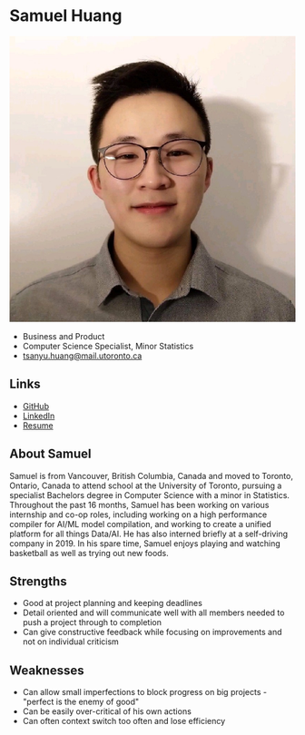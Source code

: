 # Samuel Huang

![Samuel Huang Profile](./samuel_huang.jpg)

- Business and Product
- Computer Science Specialist, Minor Statistics
- tsanyu.huang@mail.utoronto.ca

## Links

- [GitHub](https://github.com/shuang55)
- [LinkedIn]([#](https://www.linkedin.com/in/samuelhuang55/))
- [Resume](https://drive.google.com/file/d/1a8DXqBUtzT34hz9W0CFPbzWYc6hCn4qv/view?usp=sharing)

## About Samuel

Samuel is from Vancouver, British Columbia, Canada and moved to Toronto, Ontario, Canada to attend school at the University of Toronto, pursuing a specialist Bachelors degree in Computer Science with a minor in Statistics. Throughout the past 16 months, Samuel has been working on various internship and co-op roles, including working on a high performance compiler for AI/ML model compilation, and working to create a unified platform for all things Data/AI. He has also interned briefly at a self-driving company in 2019. In his spare time, Samuel enjoys playing and watching basketball as well as trying out new foods. 

## Strengths

- Good at project planning and keeping deadlines
- Detail oriented and will communicate well with all members needed to push a project through to completion
- Can give constructive feedback while focusing on improvements and not on individual criticism

## Weaknesses

- Can allow small imperfections to block progress on big projects - "perfect is the enemy of good"
- Can be easily over-critical of his own actions 
- Can often context switch too often and lose efficiency